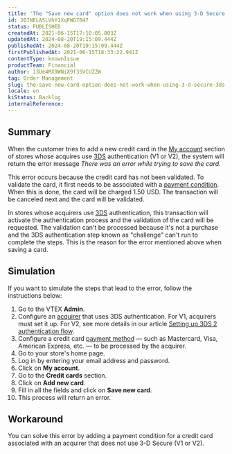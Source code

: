 ```yaml
---
title: 'The "Save new card" option does not work when using 3-D Secure (3DS)'
id: 20INELA5LVhY1XqFWG7047
status: PUBLISHED
createdAt: 2021-06-15T17:10:05.803Z
updatedAt: 2024-08-20T19:15:09.444Z
publishedAt: 2024-08-20T19:15:09.444Z
firstPublishedAt: 2021-06-15T18:33:22.941Z
contentType: knownIssue
productTeam: Financial
author: 13Ue4MX9WNiX9f3SVCUZZW
tag: Order Management
slug: the-save-new-card-option-does-not-work-when-using-3-d-secure-3ds
locale: en
kiStatus: Backlog
internalReference: 
---
```


## Summary

When the customer tries to add a new credit card in the [My account](https://help.vtex.com/en/tutorial/how-does-my-account-work--2BQ3GiqhqGJTXsWVuio3Xh) section of stores whose acquires use [3DS](https://help.vtex.com/en/tutorial/what-is-3d-secure--1eWPdop8mECuaEomQgkAIa) authentication (V1 or V2), the system will return the error message *There was an error while trying to save the card*.

This error occurs because the credit card has not been validated. To validate the card, it first needs to be associated with a [payment condition](https://help.vtex.com/en/tutorial/how-to-configure-payment-conditions--tutorials_455). When this is done, the card will be charged 1.50 USD. The transaction will be canceled next and the card will be validated. 

In stores whose acquirers use [3DS](https://help.vtex.com/en/tutorial/o-que-e-3d-secure--1eWPdop8mECuaEomQgkAIa) authentication, this transaction will activate the authentication process and the validation of the card will be requested. The validation can't be processed because it's not a purchase and the 3DS authentication step known as "challenge" can't run to complete the steps. This is the reason for the error mentioned above when saving a card.


## Simulation

If you want to simulate the steps that lead to the error, follow the instructions below:

1. Go to the VTEX __Admin__.
2. Configure an [acquirer](https://help.vtex.com/en/tutorial/o-que-e-um-adquirente--7N1oRTG8dGmOiIugC0cs4E) that uses 3DS authentication. For V1, acquirers must set it up. For V2, see more details in our article [Setting up 3DS 2 authentication flow](https://help.vtex.com/en/tutorial/setting-up-3ds-2-authentication-flow--58XMn5LOA6fwrSkoDoAsg2).
3. Configure a credit card [payment method](https://help.vtex.com/en/tracks/pagamentos--6GAS7ZzGAm7AGoEAwDbwJG/6bzGxlz4inf8sKmvZ1c7i3?&utm_source=autocomplete) — such as Mastercard, Visa, American Express, etc. — to be processed by the acquirer.
4. Go to your store's home page.
5. Log in by entering your email address and password.
6. Click on __My account__.
7. Go to the __Credit cards__ section.
8. Click on __Add new card__.
9. Fill in all the fields and click on __Save new card__.
10. This process will return an error.

## Workaround

You can solve this error by adding a payment condition for a credit card associated with an acquirer that does not use 3-D Secure (V1 or V2).


